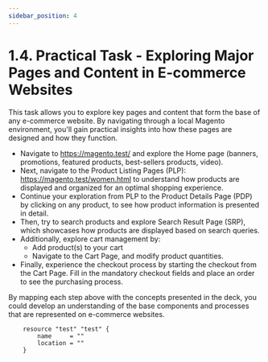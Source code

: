 ```yaml
---
sidebar_position: 4
---
```


# 1.4. Practical Task - Exploring Major Pages and Content in E-commerce Websites

This task allows you to explore key pages and content that form the base of any e-commerce website. By navigating through a local Magento environment, you'll gain practical insights into how these pages are designed and how they function.

- Navigate to https://magento.test/ and explore the Home page (banners, promotions, featured products, best-sellers products, video). 
- Next, navigate to the Product Listing Pages (PLP): https://magento.test/women.html to understand how products are displayed and organized for an optimal shopping experience.
- Continue your exploration from PLP to the Product Details Page (PDP) by clicking on any product, to see how product information is presented in detail.
- Then, try to search products and explore Search Result Page (SRP), which showcases how products are displayed based on search queries.
- Additionally, explore cart management by:
  - Add product(s) to your cart
  - Navigate to the Cart Page, and modify product quantities.
- Finally, experience the checkout process by starting the checkout from the Cart Page. Fill in the mandatory checkout fields and place an order to see the purchasing process.

By mapping each step above with the concepts presented in the deck, you could develop an understanding of the base components and processes that are represented on e-commerce websites.

```example
    resource "test" "test" {
        name     = ""
        location = ""
    }
```